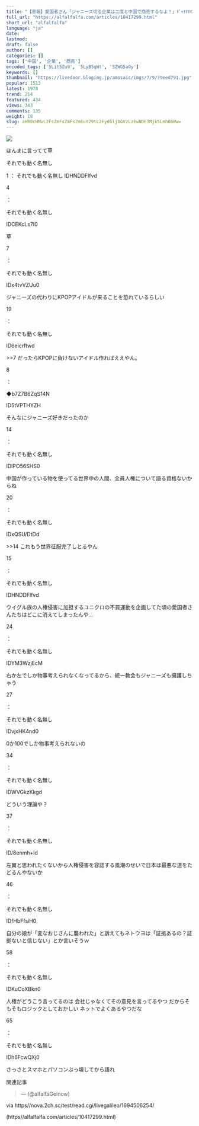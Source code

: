 ```yaml
---
title: "【悲報】愛国者さん「ジャニーズ切る企業は二度と中国で商売するなよ！」ｷﾞｬｵｵｵｵﾝ "
full_url: "https://alfalfalfa.com/articles/10417299.html"
short_url: "alfalfalfa"
language: "ja"
date: 
lastmod: 
draft: false
author: []
categories: []
tags: ['中国', '企業', '商売']
encoded_tags: ['5Lit5Zu9', '5LyB5qWt', '5ZWG5aOy']
keywords: []
thumbnail: "https://livedoor.blogimg.jp/amosaic/imgs/7/9/79eed791.jpg"
popular: 1513
latest: 1978
trend: 214
featured: 434
views: 343
comments: 135
weight: 18
slug: aHR0cHMvL2FsZmFsZmFsZmEuY29tL2FydGljbGVzLzEwNDE3Mjk5Lmh0bWw=
---
```


![](https://livedoor.blogimg.jp/amosaic/imgs/7/9/79eed791.jpg)

<div><p>ほんまに言ってて草</p><p>それでも動く名無し</p><p>1 ： それでも動く名無し IDHNDDFlfvd</p><p class='res_info'><p class='res_num'>4</p>：<p class='res_name'>それでも動く名無し</p><p class='res_matome'><p class='res_id'>IDCEKcLs7I0</p></p></p> <p class='res_body'>草</p> <p class='res_info'><p class='res_num'>7</p>：<p class='res_name'>それでも動く名無し</p><p class='res_matome'><p class='res_id'>IDx4tvVZUu0</p></p></p> <p class='res_body_r1'>ジャニーズの代わりにKPOPアイドルが来ることを恐れているらしい</p> <p class='res_info'><p class='res_num'>19</p>：<p class='res_name'>それでも動く名無し</p><p class='res_matome'><p class='res_id'>ID6eicrftwd</p></p></p> <p class='res_body_r2'>>>7 だったらKPOPに負けないアイドル作ればええやん。</p> <p class='res_info'><p class='res_num'>8</p>：<p class='res_name'>◆b7Z7B6ZqS14N</p><p class='res_matome'><p class='res_id'>ID5tVPTHYZH</p></p></p> <p class='res_body'>そんなにジャニーズ好きだったのか</p> <p class='res_info'><p class='res_num'>14</p>：<p class='res_name'>それでも動く名無し</p><p class='res_matome'><p class='res_id'>IDlPO56SHS0</p></p></p> <p class='res_body_r1'>中国が作っている物を使ってる世界中の人間、全員人権について語る資格ないからね</p> <p class='res_info'><p class='res_num'>20</p>：<p class='res_name'>それでも動く名無し</p><p class='res_matome'><p class='res_id'>IDxQSU/DtDd</p></p></p> <p class='res_body_r2'>>>14 これもう世界征服完了しとるやん</p> <p class='res_info'><p class='res_num'>15</p>：<p class='res_name'>それでも動く名無し</p><p class='res_matome'><p class='res_id'>IDHNDDFlfvd</p></p></p> <p class='res_body'>ウイグル族の人権侵害に加担するユニクロの不買運動を企画してた頃の愛国者さんたちはどこに消えてしまったんや…</p> <p class='res_info'><p class='res_num'>24</p>：<p class='res_name'>それでも動く名無し</p><p class='res_matome'><p class='res_id'>IDYM3WzjEcM</p></p></p> <p class='res_body'>右か左でしか物事考えられなくなってるから、統一教会もジャニーズも擁護しちゃう</p> <p class='res_info'><p class='res_num'>27</p>：<p class='res_name'>それでも動く名無し</p><p class='res_matome'><p class='res_id'>IDvjxHK4nd0</p></p></p> <p class='in_ads'></p> <p>0か100でしか物事考えられないの</p> <p class='res_info'><p class='res_num'>34</p>：<p class='res_name'>それでも動く名無し</p><p class='res_matome'><p class='res_id'>IDWVGkzKkgd</p></p></p> <p class='res_body'>どういう理論や？</p> <p class='res_info'><p class='res_num'>37</p>：<p class='res_name'>それでも動く名無し</p><p class='res_matome'><p class='res_id'>ID/8enmh+ld</p></p></p> <p class='res_body'>左翼と思われたくないから人権侵害を容認する風潮のせいで日本は最悪な道をたどるんやないか</p> <p class='res_info'><p class='res_num'>46</p>：<p class='res_name'>それでも動く名無し</p><p class='res_matome'><p class='res_id'>IDfHbFfsiH0</p></p></p> <p class='res_body'>自分の娘が「変なおじさんに襲われた」と訴えてもネトウヨは「証拠あるの？証拠ないと信じない」とか言いそうｗ</p> <p class='res_info'><p class='res_num'>58</p>：<p class='res_name'>それでも動く名無し</p><p class='res_matome'><p class='res_id'>IDKuCoXBkn0</p></p></p> <p class='res_body'>人権がどうこう言ってるのは 会社じゃなくてその意見を言ってるやつ だからそもそもロジックとしておかしい ネットでよくあるやつだな</p> <p class='res_info'><p class='res_num'>65</p>：<p class='res_name'>それでも動く名無し</p><p class='res_matome'><p class='res_id'>IDh6FcwQXj0</p></p></p> <p class='res_body'>さっさとスマホとパソコンぶっ壊してから語れ</p> <p id='related-title'>関連記事</p> <p class='in_ads'></p><blockquote class='twitter-tweet'><p lang='und' dir='ltr'></p> — (@alfalfaGeinow) <a href='https//twitter.com/alfalfaGeinow/status/1701682597896876149/'></a></blockquote><p class='via'>via https//nova.2ch.sc/test/read.cgi/livegalileo/1694506254/</p> </div>

(https//alfalfalfa.com/articles/10417299.html)
